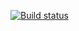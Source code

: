 [![Build status](https://ci.appveyor.com/api/projects/status/rjggu7i3mmwnsafk?svg=true)](https://ci.appveyor.com/project/DakerDak/bdd-2-4)
